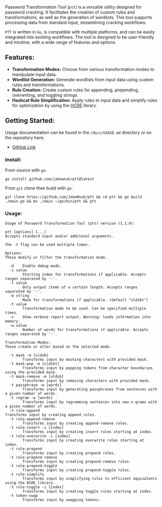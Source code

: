  Password Transformation Tool (`ptt`) is a versatile utility designed for password cracking. It facilitates the creation of custom rules and transformations, as well as the generation of wordlists. This tool supports processing data from standard input, streamlining cracking workflows.

`PTT` is written in `Go`, is compatible with multiple platforms, and can be easily integrated into existing workflows. The tool is designed to be user-friendly and intuitive, with a wide range of features and options.

## Features:
- **Transformation Modes:** Choose from various transformation modes to
  manipulate input data.
- **Wordlist Generation:** Generate wordlists from input data using custom rules
  and transformations.
- **Rule Creation:** Create custom rules for appending, prepending,
  overwriting, and toggling strings.
- **Hashcat Rule Simplification:** Apply rules to input data and simplify
  rules for optimization by using the [HCRE](https://git.launchpad.net/hcre/tree/README.md) library.

## Getting Started:

Usage documentation can be found in the `/docs/USAGE.md` directory or on the repository here:
- [GitHub Link](https://github.com/JakeWnuk/ptt/tree/main/docs/USAGE.md)

### Install:
From source with `go`:
```
go install github.com/jakewnuk/ptt@latest
```
From `git` clone then build with `go`:
```
git clone https://github.com/JakeWnuk/ptt && cd ptt && go build ./main.go && mv ./main ~/go/bin/ptt && ptt
```

### Usage:
```
Usage of Password Transformation Tool (ptt) version (1.1.0):

ptt [options] [...]
Accepts standard input and/or additonal arguments.

The -t flag can be used multiple times.

Options:
These modify or filter the transformation mode.

  -d    Enable debug mode.
  -i value
        Starting index for transformations if applicable. Accepts ranges separated by '-'.
  -l value
        Only output items of a certain length. Accepts ranges separated by '-'.
  -m string
        Mask for transformations if applicable. (default "uldsbt")
  -t value
        Transformation mode to be used. Can be specified multiple times.
  -v    Show verbose report output. Warning: loads information into memory.
  -w value
        Number of words for transformations if applicable. Accepts ranges separated by '-'.

Transformation Modes:
These create or alter based on the selected mode.

  -t mask -m [uldsb]
        Transforms input by masking characters with provided mask.
  -t mask-pop -m [uldsbt]
        Transforms input by popping tokens from character boundaries using the provided mask.
  -t mask-remove -m [uldsb]
        Transforms input by removing characters with provided mask.
  -t passphrase -w [words]
        Transforms input by generating passphrases from sentences with a given number of words.
  -t regram -w [words]
        Transforms input by regramming sentences into new n-grams with a given number of words.
  -t rule-append                                                                                                                                                                                                                                                                          Transforms input by creating append rules.
  -t rule-append-remove
        Transforms input by creating append-remove rules.
  -t rule-insert -i [index]
        Transforms input by creating insert rules starting at index.
  -t rule-overwrite -i [index]
        Transforms input by creating overwrite rules starting at index.
  -t rule-prepend
        Transforms input by creating prepend rules.
  -t rule-prepend-remove
        Transforms input by creating prepend-remove rules.
  -t rule-prepend-toggle
        Transforms input by creating prepend-toggle rules.
  -t rule-simplify
        Transforms input by simplifying rules to efficient equivalents using the HCRE library.
  -t rule-toggle -i [index]
        Transforms input by creating toggle rules starting at index.
  -t token-swap
        Transforms input by swapping tokens.
```
